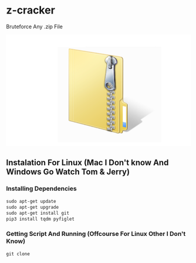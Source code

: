 # z-cracker
Bruteforce Any .zip File
<p align="center">
<img src="zipfile.png" alt="Sorry Preview Image is Not Available">
</p>

## Instalation For Linux (Mac I Don't know And Windows Go Watch Tom & Jerry)
### Installing Dependencies
```
sudo apt-get update
sudo apt-get upgrade
sudo apt-get install git
pip3 install tqdm pyfiglet
```

### Getting Script And Running (Offcourse For Linux Other I Don't Know)
```
git clone 
```
